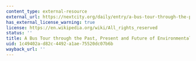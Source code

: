 ```yaml
---
content_type: external-resource
external_url: https://nextcity.org/daily/entry/a-bus-tour-through-the-past-present-and-future-of-environmental-justice
has_external_license_warning: true
license: https://en.wikipedia.org/wiki/All_rights_reserved
status: ''
title: A Bus Tour through the Past, Present and Future of Environmental Justice
uid: 1c49402a-d82c-4492-a1ae-75520dc07b6b
wayback_url: ''
---
```

